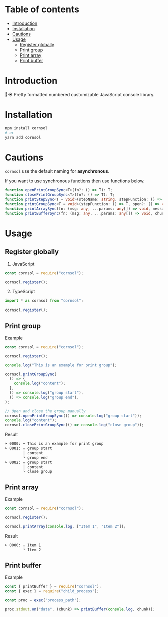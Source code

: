 # Table of contents

- [Introduction](#introduction)
- [Installation](#installation)
- [Cautions](#cautions)
- [Usage](#usage)
  - [Register globally](#register-globally)
  - [Print group](#print-group)
  - [Print array](#print-array)
  - [Print buffer](#print-buffer)

# Introduction

🌽☀
Pretty formatted numbered customizable JavaScript console library.

# Installation

```bash
npm install cornsol
# or
yarn add cornsol
```

# Cautions

`cornsol` use the default naming for **asynchronous**.

If you want to use synchronous functions then use functions below.

```ts
function openPrintGroupSync<T>(fn?: () => T): T;
function closePrintGroupSync<T>(fn?: () => T): T;
function printStepSync<T = void>(stepName: string, stepFunction: () => T): T;
function printGroupSync<T = void>(stepFunction: () => T, open?: () => void, close?: () => void): T;
function printArraySync(fn: (msg: any, ...params: any[]) => void, messages: any[]): void;
function printBufferSync(fn: (msg: any, ...params: any[]) => void, chunk: any): void;
```

# Usage

## Register globally

1. JavaScript

```ts
const cornsol = require("cornsol");

cornsol.register();
```

2. TypeScript

```ts
import * as cornsol from "cornsol";

cornsol.register();
```

## Print group

Example

```js
const cornsol = require("cornsol");

cornsol.register();

console.log("This is an example for print group");

cornsol.printGroupSync(
  () => {
    console.log("content");
  },
  () => console.log("group start"),
  () => console.log("group end"),
);

// Open and close the group manually
cornsol.openPrintGroupSync(() => console.log("group start"));
console.log("content");
cornsol.closePrintGroupSync(() => console.log("close group"));
```

Result

```bash
➤ 0000: ─ This is an example for print group
➤ 0001: ┬ group start
        │ content
        └ group end
➤ 0002: ┬ group start
        │ content
        └ close group
```

## Print array

Example

```ts
const cornsol = require("cornsol");

cornsol.register();

cornsol.printArray(console.log, ["Item 1", "Item 2"]);
```

Result

```bash
➤ 0000: ┬ Item 1
        └ Item 2
```

## Print buffer

Example

```ts
const { printBuffer } = require("cornsol");
const { exec } = require("child_process");

const proc = exec("process_path");

proc.stdout.on("data", (chunk) => printBuffer(console.log, chunk));
```
